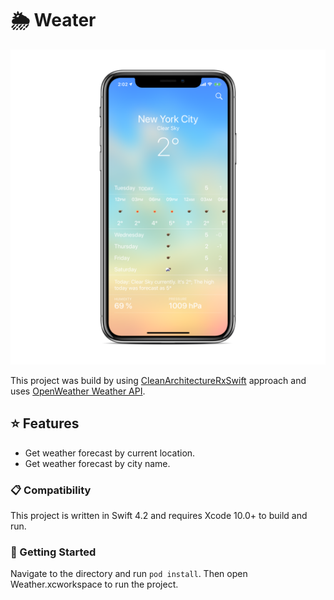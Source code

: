 # 🌦 Weater
![](Resources/preview.png)

This project was build by using [CleanArchitectureRxSwift](https://github.com/sergdort/CleanArchitectureRxSwift) approach and uses [OpenWeather Weather API](https://openweathermap.org/api).

## ⭐️ Features
- Get weather forecast by current location.
- Get weather forecast by city name.

### 📋 Compatibility
This project is written in Swift 4.2 and requires Xcode 10.0+ to build and run.

### 📲 Getting Started
Navigate to the directory and run `pod install`. Then open Weather.xcworkspace to run the project.
